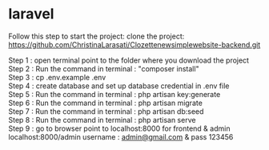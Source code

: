 # laravel
Follow this step to start the project:
clone the project: https://github.com/ChristinaLarasati/Clozettenewsimplewebsite-backend.git

Step 1 : open terminal point to the folder where you download the project
<br/>
Step 2 : Run the command in terminal : "composer install"
<br/>
Step 3 : cp .env.example .env
<br/>
Step 4 : create database and set up database credential in .env file
<br/>
Step 5 : Run the command in terminal : php artisan key:generate
<br/>
Step 6 : Run the command in terminal : php artisan migrate
<br/>
Step 7 : Run the command in terminal : php artisan db:seed
<br/>
Step 8 : Run the command in terminal : php artisan serve
<br/>
Step 9 : go to browser point to localhost:8000 for frontend & admin localhost:8000/admin username : admin@gmail.com & pass 123456
